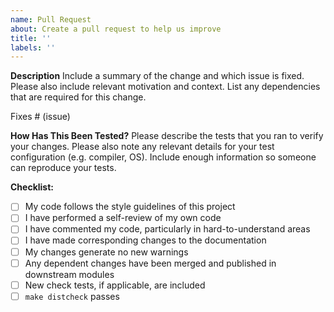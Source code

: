 ```yaml
---
name: Pull Request
about: Create a pull request to help us improve
title: ''
labels: ''
---
```


**Description**
Include a summary of the change and which issue is fixed. Please also include
relevant motivation and context. List any dependencies that are required for
this change.

Fixes # (issue)

**How Has This Been Tested?**
Please describe the tests that you ran to verify your changes. Please also note
any relevant details for your test configuration (e.g. compiler, OS).  Include
enough information so someone can reproduce your tests.

**Checklist:**
- [ ] My code follows the style guidelines of this project
- [ ] I have performed a self-review of my own code
- [ ] I have commented my code, particularly in hard-to-understand areas
- [ ] I have made corresponding changes to the documentation
- [ ] My changes generate no new warnings
- [ ] Any dependent changes have been merged and published in downstream modules
- [ ] New check tests, if applicable, are included
- [ ] `make distcheck` passes
